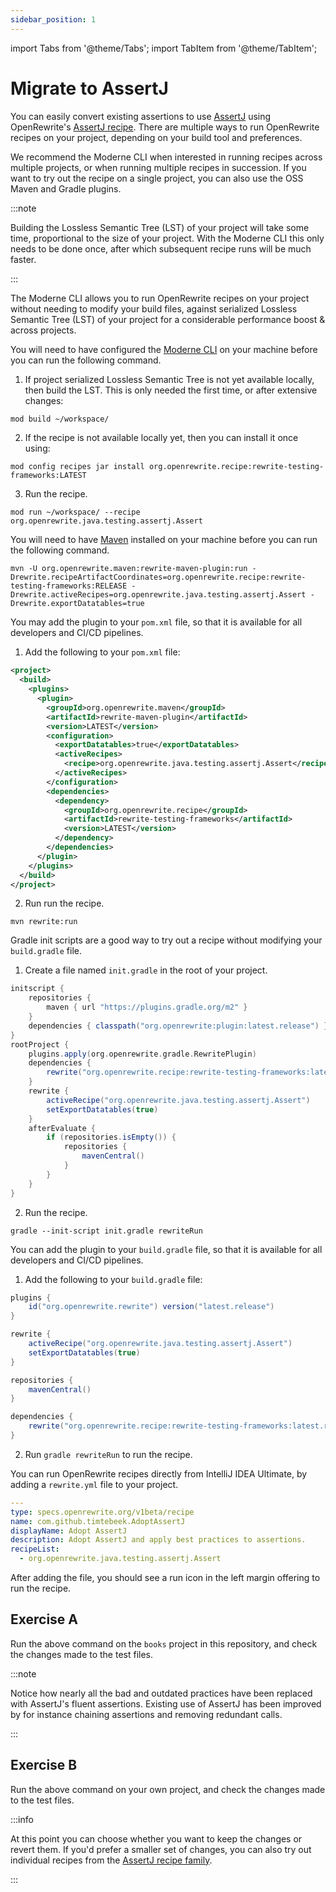 ```yaml
---
sidebar_position: 1
---
```

import Tabs from '@theme/Tabs';
import TabItem from '@theme/TabItem';

# Migrate to AssertJ

You can easily convert existing assertions to use [AssertJ](https://assertj.github.io/doc/) using OpenRewrite's [AssertJ recipe](https://docs.openrewrite.org/recipes/java/testing/assertj/assertj-best-practices).
There are multiple ways to run OpenRewrite recipes on your project, depending on your build tool and preferences.

We recommend the Moderne CLI when interested in running recipes across multiple projects, or when running multiple recipes in succession.
If you want to try out the recipe on a single project, you can also use the OSS Maven and Gradle plugins.

:::note

Building the Lossless Semantic Tree (LST) of your project will take some time, proportional to the size of your project.
With the Moderne CLI this only needs to be done once, after which subsequent recipe runs will be much faster.

:::

<Tabs groupId="projectType">
<TabItem value="moderne-cli" label="Moderne CLI">

The Moderne CLI allows you to run OpenRewrite recipes on your project without needing to modify your build files,
against serialized Lossless Semantic Tree (LST) of your project for a considerable performance boost & across projects.

You will need to have configured the [Moderne CLI](https://docs.moderne.io/user-documentation/moderne-cli/getting-started/cli-intro) on your machine before you can run the following command.

1. If project serialized Lossless Semantic Tree is not yet available locally, then build the LST.
This is only needed the first time, or after extensive changes:
```bash title="shell"
mod build ~/workspace/
```

2. If the recipe is not available locally yet, then you can install it once using:
```shell title="shell"
mod config recipes jar install org.openrewrite.recipe:rewrite-testing-frameworks:LATEST
```

3. Run the recipe.
```shell title="shell"
mod run ~/workspace/ --recipe org.openrewrite.java.testing.assertj.Assert
```

</TabItem>
<TabItem value="maven-command-line" label="Maven Command Line">

You will need to have [Maven](https://maven.apache.org/download.cgi) installed on your machine before you can run the following command.

```shell title="shell"
mvn -U org.openrewrite.maven:rewrite-maven-plugin:run -Drewrite.recipeArtifactCoordinates=org.openrewrite.recipe:rewrite-testing-frameworks:RELEASE -Drewrite.activeRecipes=org.openrewrite.java.testing.assertj.Assert -Drewrite.exportDatatables=true
```

</TabItem>
<TabItem value="maven" label="Maven POM">

You may add the plugin to your `pom.xml` file, so that it is available for all developers and CI/CD pipelines.

1. Add the following to your `pom.xml` file:

```xml title="pom.xml"
<project>
  <build>
    <plugins>
      <plugin>
        <groupId>org.openrewrite.maven</groupId>
        <artifactId>rewrite-maven-plugin</artifactId>
        <version>LATEST</version>
        <configuration>
          <exportDatatables>true</exportDatatables>
          <activeRecipes>
            <recipe>org.openrewrite.java.testing.assertj.Assert</recipe>
          </activeRecipes>
        </configuration>
        <dependencies>
          <dependency>
            <groupId>org.openrewrite.recipe</groupId>
            <artifactId>rewrite-testing-frameworks</artifactId>
            <version>LATEST</version>
          </dependency>
        </dependencies>
      </plugin>
    </plugins>
  </build>
</project>
```

2. Run run the recipe.
```shell title="shell"
mvn rewrite:run
```

</TabItem>
<TabItem value="gradle-init-script" label="Gradle init script">

Gradle init scripts are a good way to try out a recipe without modifying your `build.gradle` file.

1. Create a file named `init.gradle` in the root of your project.

```groovy title="init.gradle"
initscript {
    repositories {
        maven { url "https://plugins.gradle.org/m2" }
    }
    dependencies { classpath("org.openrewrite:plugin:latest.release") }
}
rootProject {
    plugins.apply(org.openrewrite.gradle.RewritePlugin)
    dependencies {
        rewrite("org.openrewrite.recipe:rewrite-testing-frameworks:latest.release")
    }
    rewrite {
        activeRecipe("org.openrewrite.java.testing.assertj.Assert")
        setExportDatatables(true)
    }
    afterEvaluate {
        if (repositories.isEmpty()) {
            repositories {
                mavenCentral()
            }
        }
    }
}
```

2. Run the recipe.

```shell title="shell"
gradle --init-script init.gradle rewriteRun
```

</TabItem>
<TabItem value="gradle" label="Gradle">

You can add the plugin to your `build.gradle` file, so that it is available for all developers and CI/CD pipelines.

1. Add the following to your `build.gradle` file:

```groovy title="build.gradle"
plugins {
    id("org.openrewrite.rewrite") version("latest.release")
}

rewrite {
    activeRecipe("org.openrewrite.java.testing.assertj.Assert")
    setExportDatatables(true)
}

repositories {
    mavenCentral()
}

dependencies {
    rewrite("org.openrewrite.recipe:rewrite-testing-frameworks:latest.release")
}
```

2. Run `gradle rewriteRun` to run the recipe.

</TabItem>
<TabItem value="intelliJ" label="IntelliJ IDEA Ultimate">

You can run OpenRewrite recipes directly from IntelliJ IDEA Ultimate, by adding a `rewrite.yml` file to your project.

```yaml title="rewrite.yml"
---
type: specs.openrewrite.org/v1beta/recipe
name: com.github.timtebeek.AdoptAssertJ
displayName: Adopt AssertJ
description: Adopt AssertJ and apply best practices to assertions.
recipeList:
  - org.openrewrite.java.testing.assertj.Assert
```

After adding the file, you should see a run icon in the left margin offering to run the recipe.

</TabItem>
</Tabs>

## Exercise A

Run the above command on the `books` project in this repository, and check the changes made to the test files.

:::note

Notice how nearly all the bad and outdated practices have been replaced with AssertJ's fluent assertions.
Existing use of AssertJ has been improved by for instance chaining assertions and removing redundant calls.

:::

## Exercise B

Run the above command on your own project, and check the changes made to the test files.

:::info

At this point you can choose whether you want to keep the changes or revert them.
If you'd prefer a smaller set of changes, you can also try out individual recipes from the [AssertJ recipe family](https://docs.openrewrite.org/recipes/java/testing/assertj).

:::

